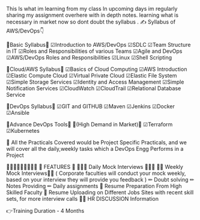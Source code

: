 This Is what im learning from my class
In upcoming days im regularly sharing my assignment overhere with in depth notes.
learning what is necessary in market now so dont doubt the syllabus .
✍ Syllabus of AWS/DevOps👇

📗Basic Syllabus📗
☑Introduction to AWS/DevOps
☑SDLC
☑Team Structure in IT
☑Roles and Responsibilities of various Teams
☑Agile and DevOps
☑AWS/DevOps Roles and Responsibilities
☑Linux
☑Shell Scripting

📗Cloud/AWS Syllabus📗
☑Basics of Cloud Computing
☑AWS Introduction
☑Elastic Compute Cloud
☑Virtual Private Cloud
☑Elastic File System
☑Simple Storage Services
☑Identity and Access Management
☑Simple Notification Services
☑CloudWatch
☑CloudTrail
☑Relational Database Service

📗DevOps Syllabus📗
☑GIT and GITHUB
☑Maven
☑Jenkins
☑Docker
☑Ansible

📗Advance DevOps Tools📗
🚀(High Demand in Market)🚀
☑Terraform
☑Kubernetes

📗 All the Practicals Covered would be Project Specific Practicals, and we will cover all the daily,weekly tasks which a DevOps Engg Performs in a Project

🔎🔎🔎🔎🔎🔎🔎🔎🔎
🤩 FEATURES 🤩
👩🏻‍🦰 Daily Mock Interviews 👩🏻‍🦰
👦🏻 Weekly Mock Interviews👦🏻
( Corporate faculties will conduct your mock weekly, based on your interview they will provide you feedback )
✏ Doubt solving
✏  Notes Providing
✏  Daily assignments
📝 Resume Preparation From High Skilled Faculty
📑 Resume Uploading on Different Jobs Sites with recent skill sets, for more interview calls
🤵🏻 HR DISCUSSION Information

👉Training Duration - 4 Months
